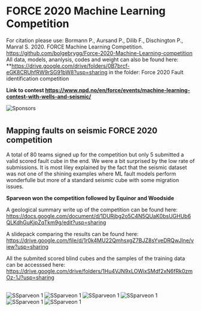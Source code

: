 
# FORCE 2020 Machine Learning Competition

For citation please use: Bormann P., Aursand P., Dilib F., Dischington P., Manral S. 2020. FORCE Machine Learning Competition. https://github.com/bolgebrygg/Force-2020-Machine-Learning-competition
All data, models, ananlysis, codes and weight can also be found here: **https://drive.google.com/drive/folders/0B7brcf-eGK8CRUhfRW9rSG91bW8?usp=sharing in the folder: Force 2020 Fault identification competition


**Link to contest https://www.npd.no/en/force/events/machine-learning-contest-with-wells-and-seismic/**

![Sponsors](https://github.com/bolgebrygg/Force-2020-Machine-Learning-competition/blob/master/bottom-sponsor-6.jpg)

#

## Mapping faults on seismic FORCE 2020 competition

A total of 80 teams signed up for the competition but only 5 submitted a valid scored fault cube in the end. We were a bit surprised by the low rate of submissions. It is most liley explained by the fact that the seismic dataset was not one of the shining examples where ML fault models perform wonderfulle but more of a standard seismic cube with some migration issues.

**Sparveon won the competition followed by Equinor and Woodside**

A geological summary write up of the competition can be found here: https://docs.google.com/document/d/1DURjbg2o5C4N5QUaK0bsUGHUb6QLKdhGuKjpZqTkm9g/edit?usp=sharing  <br/>

A slidepack comparing the results can be found here: https://drive.google.com/file/d/1r0k4MU22QmhsxgZ7BJZ8sYveDRQwJlne/view?usp=sharing <br/>

All the submited scored blind cubes and the samples of the training data can be accesssed here: https://drive.google.com/drive/folders/1Hu4VJN9xLOWixSMdf2xN6fRk0zmOz-1J?usp=sharing <br/><br/>

![SSparveon 1](https://github.com/bolgebrygg/Force-2020-Machine-Learning-competition/blob/master/fault_mapping_competition/images/sparv1.jpg)
![SSparveon 1](https://github.com/bolgebrygg/Force-2020-Machine-Learning-competition/blob/master/fault_mapping_competition/images/equi1.jpg)
![SSparveon 1](https://github.com/bolgebrygg/Force-2020-Machine-Learning-competition/blob/master/fault_mapping_competition/images/wood1.jpg)
![SSparveon 1](https://github.com/bolgebrygg/Force-2020-Machine-Learning-competition/blob/master/fault_mapping_competition/images/sparv2.jpg)
![SSparveon 1](https://github.com/bolgebrygg/Force-2020-Machine-Learning-competition/blob/master/fault_mapping_competition/images/equi2.jpg)
![SSparveon 1](https://github.com/bolgebrygg/Force-2020-Machine-Learning-competition/blob/master/fault_mapping_competition/images/wood2.jpg)

